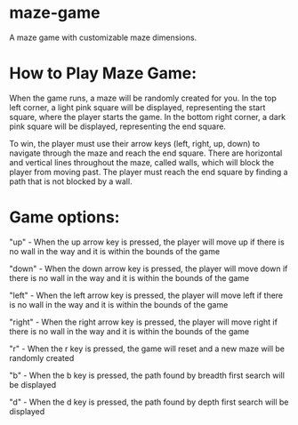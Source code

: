 # maze-game
A maze game with customizable maze dimensions.

# How to Play Maze Game:
When the game runs, a maze will be randomly created for you.
In the top left corner, a light pink square will be displayed, representing the 
start square, where the player starts the game. In the bottom right corner, 
a dark pink square will be displayed, representing the end square.  

To win, the player must use their arrow keys (left, right, up, down)
to navigate through the maze and reach the end square. There are horizontal
and vertical lines throughout the maze, called walls, which will block the player
from moving past. The player must reach the end square by finding a path that is not
blocked by a wall.

# Game options:
"up" - When the up arrow key is pressed, the player will move up if there is no wall in
the way and it is within the bounds of the game

"down" -  When the down arrow key is pressed, the player will move down if there is no wall in the way and it is within the bounds of the game

"left" - When the left arrow key is pressed, the player will move left if there is no wall in the way and it is within the bounds of the game

"right" -  When the right arrow key is pressed, the player will move right if there is no wall in the way and it is within the bounds of the game

"r" - When the r key is pressed, the game will reset and a new maze will be randomly created

"b" - When the b key is pressed, the path found by breadth first search will be displayed

"d" - When the d key is pressed, the path found by depth first search will be displayed
